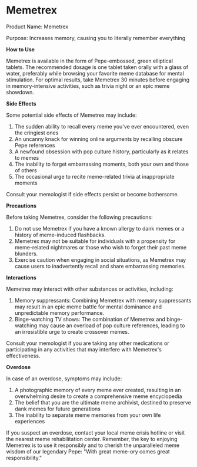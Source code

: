 # Memetrex

Product Name: Memetrex

Purpose: Increases memory, causing you to literally remember everything

**How to Use**

Memetrex is available in the form of Pepe-embossed, green elliptical tablets. The recommended dosage is one tablet taken orally with a glass of water, preferably while browsing your favorite meme database for mental stimulation. For optimal results, take Memetrex 30 minutes before engaging in memory-intensive activities, such as trivia night or an epic meme showdown.

**Side Effects**

Some potential side effects of Memetrex may include:

1. The sudden ability to recall every meme you've ever encountered, even the cringiest ones
2. An uncanny knack for winning online arguments by recalling obscure Pepe references
3. A newfound obsession with pop culture history, particularly as it relates to memes
4. The inability to forget embarrassing moments, both your own and those of others
5. The occasional urge to recite meme-related trivia at inappropriate moments

Consult your memologist if side effects persist or become bothersome.

**Precautions**

Before taking Memetrex, consider the following precautions:

1. Do not use Memetrex if you have a known allergy to dank memes or a history of meme-induced flashbacks.
2. Memetrex may not be suitable for individuals with a propensity for meme-related nightmares or those who wish to forget their past meme blunders.
3. Exercise caution when engaging in social situations, as Memetrex may cause users to inadvertently recall and share embarrassing memories.

**Interactions**

Memetrex may interact with other substances or activities, including:

1. Memory suppressants: Combining Memetrex with memory suppressants may result in an epic meme battle for mental dominance and unpredictable memory performance.
2. Binge-watching TV shows: The combination of Memetrex and binge-watching may cause an overload of pop culture references, leading to an irresistible urge to create crossover memes.

Consult your memologist if you are taking any other medications or participating in any activities that may interfere with Memetrex's effectiveness.

**Overdose**

In case of an overdose, symptoms may include:

1. A photographic memory of every meme ever created, resulting in an overwhelming desire to create a comprehensive meme encyclopedia
2. The belief that you are the ultimate meme archivist, destined to preserve dank memes for future generations
3. The inability to separate meme memories from your own life experiences

If you suspect an overdose, contact your local meme crisis hotline or visit the nearest meme rehabilitation center. Remember, the key to enjoying Memetrex is to use it responsibly and to cherish the unparalleled meme wisdom of our legendary Pepe: "With great meme-ory comes great responsibility."